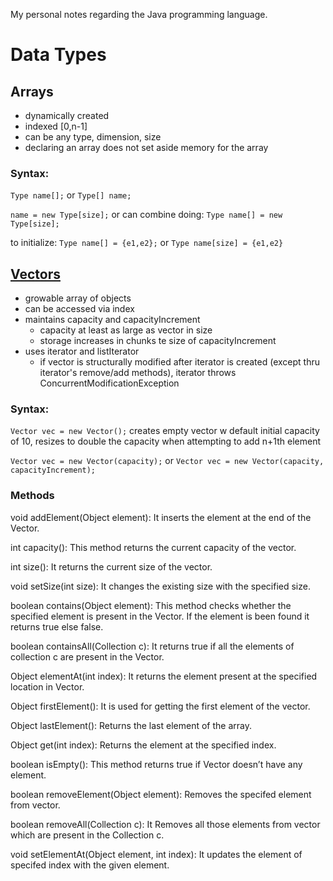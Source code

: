 My personal notes regarding the Java programming language.


# Data Types
## Arrays
- dynamically created
- indexed [0,n-1]
- can be any type, dimension, size
- declaring an array does not set aside memory for the array

### Syntax: 
  `Type name[];` or `Type[] name;`
   
   `name = new Type[size];` or can combine doing:  `Type name[] = new Type[size];`
        
  to initialize: `Type name[] = {e1,e2};` or `Type name[size] = {e1,e2}`

## [Vectors](https://docs.oracle.com/javase/8/docs/api/java/util/Vector.html)
- growable array of objects
- can be accessed via index
- maintains capacity and capacityIncrement
  - capacity at least as large as vector in size
  - storage increases in chunks te size of capacityIncrement
- uses iterator and listIterator
  - if vector is structurally modified after iterator is created (except thru iterator's remove/add methods), iterator throws ConcurrentModificationException
 
### Syntax:
  `Vector vec = new Vector();` creates empty vector w default initial capacity of 10, resizes to double the capacity when attempting to add n+1th element
  
  `Vector vec = new Vector(capacity);` or `Vector vec = new Vector(capacity, capacityIncrement);`
  
### Methods
void addElement(Object element): It inserts the element at the end of the Vector.

int capacity(): This method returns the current capacity of the vector.

int size(): It returns the current size of the vector.

void setSize(int size): It changes the existing size with the specified size.

boolean contains(Object element): This method checks whether the specified element is present in the Vector. If the element is been found it returns true else false.

boolean containsAll(Collection c): It returns true if all the elements of collection c are present in the Vector.

Object elementAt(int index): It returns the element present at the specified location in Vector.

Object firstElement(): It is used for getting the first element of the vector.

Object lastElement(): Returns the last element of the array.

Object get(int index): Returns the element at the specified index.

boolean isEmpty(): This method returns true if Vector doesn’t have any element.

boolean removeElement(Object element): Removes the specifed element from vector.

boolean removeAll(Collection c): It Removes all those elements from vector which are present in the Collection c.

void setElementAt(Object element, int index): It updates the element of specifed index with the given element.
